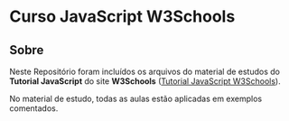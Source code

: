 <h1>Curso JavaScript W3Schools</h1>

<h2>Sobre</h2>

<p>Neste Repositório foram incluídos os arquivos do material de estudos  do <b>Tutorial JavaScript</b> do site <b>W3Schools</b> (<a href="https://www.w3schools.com/js/default.asp">Tutorial JavaScript W3Schools</a>).</p>

<p>No material de estudo, todas as aulas estão aplicadas em exemplos comentados.</p>
